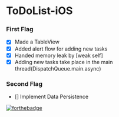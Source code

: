 # ToDoList-iOS

### First Flag
- [x] Made a TableView
- [x] Added alert flow for adding new tasks
- [x] Handed memory leak by [weak self]
- [x] Adding new tasks take place in the main thread(DispatchQueue.main.async)

### Second Flag
- [] Implement Data Persistence

[![forthebadge](https://forthebadge.com/images/badges/made-with-swift.svg)](https://forthebadge.com)
